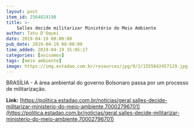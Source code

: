 ```yaml
---
layout: post
item_id: 2564824198
title: >-
    Salles decide militarizar Ministério do Meio Ambiente
author: Tatu D'Oquei
date: 2019-04-19 08:00:00
pub_date: 2019-04-19 08:00:00
time_added: 2019-04-19 15:05:17
categories: [avisamos]
tags: [meio ambiente]
image: https://img.estadao.com.br/resources/jpg/9/2/1555642457129.jpg
---
```


BRASÍLIA - A área ambiental do governo Bolsonaro passa por um processo de militarização.

**Link:** [https://politica.estadao.com.br/noticias/geral,salles-decide-militarizar-ministerio-do-meio-ambiente,70002796701](https://politica.estadao.com.br/noticias/geral,salles-decide-militarizar-ministerio-do-meio-ambiente,70002796701)

